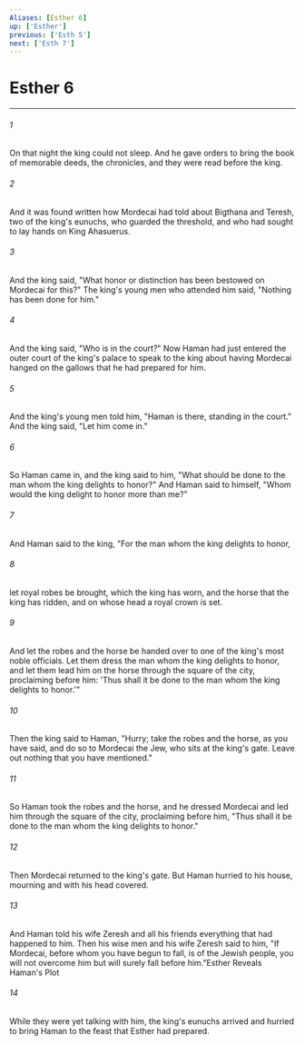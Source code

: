 ```yaml
---
Aliases: [Esther 6]
up: ['Esther']
previous: ['Esth 5']
next: ['Esth 7']
---
```

# Esther 6
***



###### 1 
On that night the king could not sleep. And he gave orders to bring the book of memorable deeds, the chronicles, and they were read before the king. 

###### 2 
And it was found written how Mordecai had told about Bigthana and Teresh, two of the king's eunuchs, who guarded the threshold, and who had sought to lay hands on King Ahasuerus. 

###### 3 
And the king said, "What honor or distinction has been bestowed on Mordecai for this?" The king's young men who attended him said, "Nothing has been done for him." 

###### 4 
And the king said, "Who is in the court?" Now Haman had just entered the outer court of the king's palace to speak to the king about having Mordecai hanged on the gallows that he had prepared for him. 

###### 5 
And the king's young men told him, "Haman is there, standing in the court." And the king said, "Let him come in." 

###### 6 
So Haman came in, and the king said to him, "What should be done to the man whom the king delights to honor?" And Haman said to himself, "Whom would the king delight to honor more than me?" 

###### 7 
And Haman said to the king, "For the man whom the king delights to honor, 

###### 8 
let royal robes be brought, which the king has worn, and the horse that the king has ridden, and on whose head a royal crown is set. 

###### 9 
And let the robes and the horse be handed over to one of the king's most noble officials. Let them dress the man whom the king delights to honor, and let them lead him on the horse through the square of the city, proclaiming before him: 'Thus shall it be done to the man whom the king delights to honor.'" 

###### 10 
Then the king said to Haman, "Hurry; take the robes and the horse, as you have said, and do so to Mordecai the Jew, who sits at the king's gate. Leave out nothing that you have mentioned." 

###### 11 
So Haman took the robes and the horse, and he dressed Mordecai and led him through the square of the city, proclaiming before him, "Thus shall it be done to the man whom the king delights to honor." 

###### 12 
Then Mordecai returned to the king's gate. But Haman hurried to his house, mourning and with his head covered. 

###### 13 
And Haman told his wife Zeresh and all his friends everything that had happened to him. Then his wise men and his wife Zeresh said to him, "If Mordecai, before whom you have begun to fall, is of the Jewish people, you will not overcome him but will surely fall before him."Esther Reveals Haman's Plot 

###### 14 
While they were yet talking with him, the king's eunuchs arrived and hurried to bring Haman to the feast that Esther had prepared.
